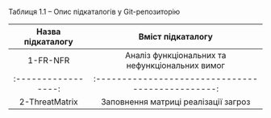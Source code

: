 Таблиця 1.1 – Опис підкаталогів у Git-репозиторію

| Назва підкаталогу |                Вміст підкаталогу                |
|:-----------------:|:-----------------------------------------------:|
|      1-FR-NFR     | Аналіз функціональних та нефункціональних вимог |
|:-----------------:|:-----------------------------------------------:|
|   2-ThreatMatrix  | Заповнення матриці реалізації загроз            |

